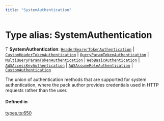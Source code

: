 ```yaml
---
title: "SystemAuthentication"
---
```

# Type alias: SystemAuthentication

Ƭ **SystemAuthentication**: [`HeaderBearerTokenAuthentication`](../interfaces/HeaderBearerTokenAuthentication.md) \| [`CustomHeaderTokenAuthentication`](../interfaces/CustomHeaderTokenAuthentication.md) \| [`QueryParamTokenAuthentication`](../interfaces/QueryParamTokenAuthentication.md) \| [`MultiQueryParamTokenAuthentication`](../interfaces/MultiQueryParamTokenAuthentication.md) \| [`WebBasicAuthentication`](../interfaces/WebBasicAuthentication.md) \| [`AWSAccessKeyAuthentication`](../interfaces/AWSAccessKeyAuthentication.md) \| [`AWSAssumeRoleAuthentication`](../interfaces/AWSAssumeRoleAuthentication.md) \| [`CustomAuthentication`](../interfaces/CustomAuthentication.md)

The union of authentication methods that are supported for system authentication,
where the pack author provides credentials used in HTTP requests rather than the user.

#### Defined in

[types.ts:650](https://github.com/coda/packs-sdk/blob/main/types.ts#L650)
